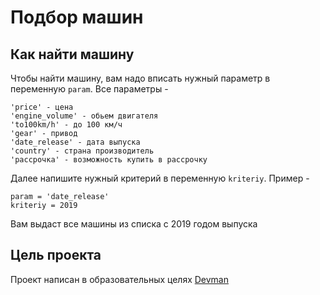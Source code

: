 # Подбор машин
## Как найти машину
Чтобы найти машину, вам надо вписать нужный параметр в переменную `param`. Все параметры -
```
'price' - цена
'engine_volume' - обьем двигателя
'to100km/h' - до 100 км/ч 
'gear' - привод
'date_release' - дата выпуска
'country' - страна производитель
'рассрочка' - возможность купить в рассрочку
```
Далее напишите нужный критерий в переменную `kriteriy`. Пример -
```
param = 'date_release'
kriteriy = 2019
```
Вам выдаст все машины из списка с 2019 годом выпуска

## Цель проекта
Проект написан в образовательных целях [Devman](https://dvmn.org/)